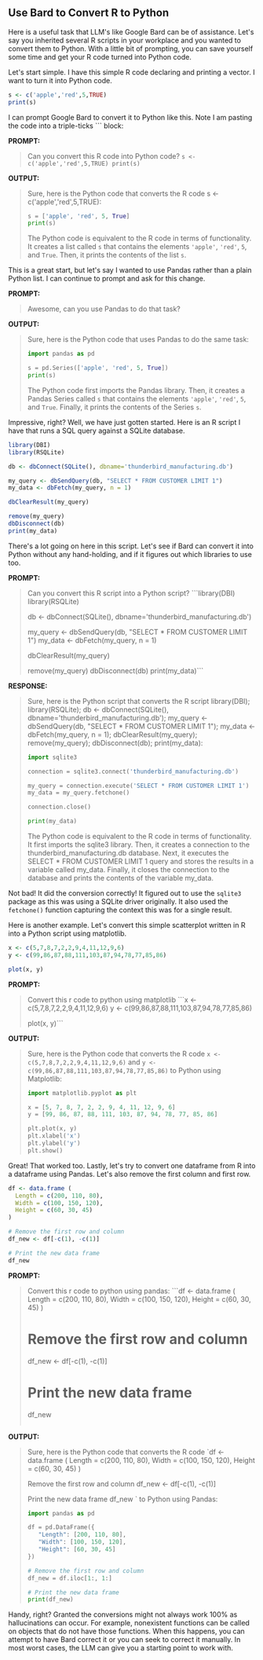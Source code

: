 ## Use Bard to Convert R to Python

Here is a useful task that LLM's like Google Bard can be of assistance. Let's say you inherited several R scripts in your workplace and you wanted to convert them to Python. With a little bit of prompting, you can save yourself some time and get your R code turned into Python code. 

Let's start simple. I have this simple R code declaring and printing a vector. I want to turn it into Python code. 

```R
s <- c('apple','red',5,TRUE)
print(s)
```

I can prompt Google Bard to convert it to Python like this. Note I am pasting the code into a triple-ticks ``` block: 

**PROMPT:**


>Can you convert this R code into Python code? ```s <- c('apple','red',5,TRUE)
>print(s)```


**OUTPUT:**

>Sure, here is the Python code that converts the R code s <- c('apple','red',5,TRUE):
>```python
>s = ['apple', 'red', 5, True]
>print(s)
>```
>The Python code is equivalent to the R code in terms of functionality. It creates a list called `s` that contains the elements `'apple'`, `'red'`, `5`, and `True`. Then, it prints the contents of the list `s`.

This is a great start, but let's say I wanted to use Pandas rather than a plain Python list. I can continue to prompt and ask for this change. 

**PROMPT:**

>Awesome, can you use Pandas to do that task? 


**OUTPUT:**

>Sure, here is the Python code that uses Pandas to do the same task:
>```python
>import pandas as pd
>
>s = pd.Series(['apple', 'red', 5, True])
>print(s)
>```
>The Python code first imports the Pandas library. Then, it creates a Pandas Series called `s` that contains the elements `'apple'`, `'red'`, `5`, and `True`. Finally, it prints the contents of the Series `s`.

Impressive, right? Well, we have just gotten started. Here is an R script I have that runs a SQL query against a SQLite database. 


```R
library(DBI)
library(RSQLite)

db <- dbConnect(SQLite(), dbname='thunderbird_manufacturing.db')

my_query <- dbSendQuery(db, "SELECT * FROM CUSTOMER LIMIT 1")
my_data <- dbFetch(my_query, n = 1)

dbClearResult(my_query)

remove(my_query)
dbDisconnect(db)
print(my_data)
```

There's a lot going on here in this script. Let's see if Bard can convert it into Python without any hand-holding, and if it figures out which libraries to use too.

**PROMPT:**


>Can you convert this R script into a Python script? ```library(DBI)
>library(RSQLite)
>
>db <- dbConnect(SQLite(), dbname='thunderbird_manufacturing.db')
>
>my_query <- dbSendQuery(db, "SELECT * FROM CUSTOMER LIMIT 1")
>my_data <- dbFetch(my_query, n = 1)
>
>dbClearResult(my_query)
>
>remove(my_query)
>dbDisconnect(db)
>print(my_data)```


**RESPONSE:**

>Sure, here is the Python script that converts the R script library(DBI); library(RSQLite); db <- dbConnect(SQLite(), dbname='thunderbird_manufacturing.db'); my_query <- dbSendQuery(db, "SELECT * FROM CUSTOMER LIMIT 1"); my_data <- dbFetch(my_query, n = 1); dbClearResult(my_query); remove(my_query); dbDisconnect(db); print(my_data):
>
>```python
>import sqlite3
>
>connection = sqlite3.connect('thunderbird_manufacturing.db')
>
>my_query = connection.execute('SELECT * FROM CUSTOMER LIMIT 1')
>my_data = my_query.fetchone()
>
>connection.close()
>
>print(my_data)
>```
>The Python code is equivalent to the R code in terms of functionality. It first imports the sqlite3 library. Then, it creates a connection to the thunderbird_manufacturing.db database. Next, it executes the SELECT * FROM CUSTOMER LIMIT 1 query and stores the results in a variable called my_data. Finally, it closes the connection to the database and prints the contents of the variable my_data.

Not bad! It did the conversion correctly! It figured out to use the `sqlite3` package as this was using a SQLite driver originally. It also used the `fetchone()` function capturing the context this was for a single result. 

Here is another example. Let's convert  this simple scatterplot written in R into a Python script using matplotlib. 


```r
x <- c(5,7,8,7,2,2,9,4,11,12,9,6)
y <- c(99,86,87,88,111,103,87,94,78,77,85,86)

plot(x, y)
```


**PROMPT:**


>Convert this r code to python using matplotlib ```x <- c(5,7,8,7,2,2,9,4,11,12,9,6)
>y <- c(99,86,87,88,111,103,87,94,78,77,85,86)
>
>plot(x, y)```


**OUTPUT:**

>Sure, here is the Python code that converts the R code `x <- c(5,7,8,7,2,2,9,4,11,12,9,6)` and `y <- c(99,86,87,88,111,103,87,94,78,77,85,86)` to Python using Matplotlib:
>
>```python 
>import matplotlib.pyplot as plt
>
>x = [5, 7, 8, 7, 2, 2, 9, 4, 11, 12, 9, 6]
>y = [99, 86, 87, 88, 111, 103, 87, 94, 78, 77, 85, 86]
>
>plt.plot(x, y)
>plt.xlabel('x')
>plt.ylabel('y')
>plt.show()

Great! That worked too. Lastly, let's try to convert one dataframe from R into a dataframe using Pandas. Let's also remove the first column and first row. 

```r
df <- data.frame (
  Length = c(200, 110, 80),
  Width = c(100, 150, 120),
  Height = c(60, 30, 45)
)

# Remove the first row and column
df_new <- df[-c(1), -c(1)]

# Print the new data frame
df_new 
```

**PROMPT:**


>Convert this r code to python using pandas: ```df <- data.frame (
>  Length = c(200, 110, 80),
>  Width = c(100, 150, 120),
>  Height = c(60, 30, 45)
>)
>
># Remove the first row and column
>df_new <- df[-c(1), -c(1)]
>
># Print the new data frame
>df_new
>```


**OUTPUT:**

>Sure, here is the Python code that converts the R code `df <- data.frame (
Length = c(200, 110, 80),
Width = c(100, 150, 120),
Height = c(60, 30, 45)
)
>
>Remove the first row and column
>df_new <- df[-c(1), -c(1)]
>
>Print the new data frame
>df_new ` to Python using Pandas:
>
>```python
>import pandas as pd
>
>df = pd.DataFrame({
>    "Length": [200, 110, 80],
>    "Width": [100, 150, 120],
>    "Height": [60, 30, 45]
>})
>
># Remove the first row and column
>df_new = df.iloc[1:, 1:]
>
># Print the new data frame
>print(df_new)
>```

Handy, right? Granted the conversions might not always work 100% as hallucinations can occur. For example, nonexistent functions can be called on objects that do not have those functions. When this happens, you can attempt to have Bard correct it or you can seek to correct it manually. In most worst cases, the LLM can give you a starting point to work with. 
